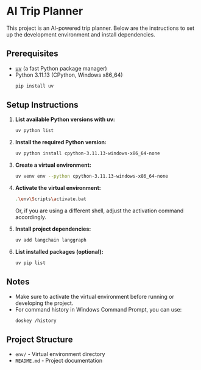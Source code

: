 # AI Trip Planner

This project is an AI-powered trip planner. Below are the instructions to set up the development environment and install dependencies.

## Prerequisites

- [uv](https://github.com/astral-sh/uv) (a fast Python package manager)
- Python 3.11.13 (CPython, Windows x86_64)
   ```sh
   pip install uv
   ```

## Setup Instructions

1. **List available Python versions with uv:**
   ```sh
   uv python list
   ```

2. **Install the required Python version:**
   ```sh
   uv python install cpython-3.11.13-windows-x86_64-none
   ```

3. **Create a virtual environment:**
   ```sh
   uv venv env --python cpython-3.11.13-windows-x86_64-none
   ```

4. **Activate the virtual environment:**
   ```sh
   .\env\Scripts\activate.bat
   ```
   Or, if you are using a different shell, adjust the activation command accordingly.

5. **Install project dependencies:**
   ```sh
   uv add langchain langgraph
   ```

6. **List installed packages (optional):**
   ```sh
   uv pip list
   ```

## Notes

- Make sure to activate the virtual environment before running or developing the project.
- For command history in Windows Command Prompt, you can use:
  ```sh
  doskey /history
  ```

## Project Structure

- `env/` - Virtual environment directory
- `README.md` - Project documentation

